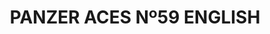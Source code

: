 ---
layout: product
title: "PANZER ACES Nº59 ENGLISH"
price: "1500" 
desc: "Časopis"
img_path: "/assets/img/PANZ-0059.webp"
brand: "AMMO"
available: false
special_offer: false
new: false
soon: false
cat: "090000"
subcat: "090100"
subsubcat: "090101"
sifra: "PANZ-0059"
popular: false
spec: false
---